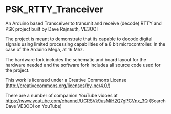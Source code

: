 # PSK_RTTY_Tranceiver
An Arduino based Transceiver to transmit and receive (decode) RTTY and PSK project built by Dave Rajnauth, VE3OOI

The project is meant to demonstrate that its capable to decode digital signals using limited processing capabilities of a 8 bit microcontroller.  In the case of the Arduino Mega, at 16 Mhz.

The hardware fork includes the schematic and board layout for the hardware needed and the software fork includes all source code used for the project.

This work is licensed under a Creative Commons License (http://creativecommons.org/licenses/by-nc/4.0/)

There are a number of companion YouTube vidoes at https://www.youtube.com/channel/UCRSVk9usMiH2Q7gPCVnx_3Q (Search Dave VE3OOI on YouTube)

